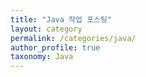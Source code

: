 ```yaml
---
title: "Java 작업 포스팅"
layout: category
permalink: /categories/java/
author_profile: true
taxonomy: Java
---
```

